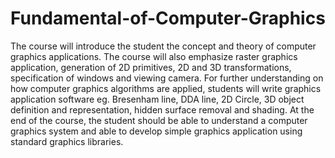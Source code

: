 # Fundamental-of-Computer-Graphics
The course will introduce the student the concept and theory of computer graphics applications. The course will also emphasize raster graphics application, generation of 2D primitives, 2D and 3D transformations, specification of windows and viewing camera. For further understanding on how computer graphics algorithms are applied, students will write graphics application software eg. Bresenham line, DDA line, 2D Circle, 3D object definition and representation, hidden surface removal and shading. At the end of the course, the student should be able to understand a computer graphics system and able to develop simple graphics application using standard graphics libraries.
